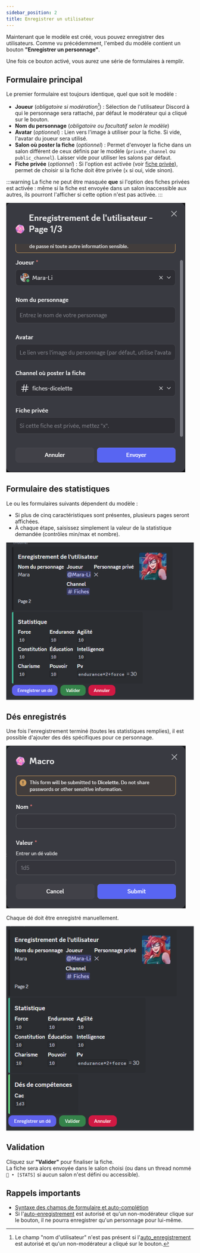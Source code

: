 ```yaml
---
sidebar_position: 2
title: Enregistrer un utilisateur
---
```


Maintenant que le modèle est créé, vous pouvez enregistrer des utilisateurs. Comme vu précédemment, l'embed du modèle contient un bouton **"Enregistrer un personnage"**.

Une fois ce bouton activé, vous aurez une série de formulaires à remplir.


## Formulaire principal

Le premier formulaire est toujours identique, quel que soit le modèle :

- **Joueur** (*obligatoire si modération[^2]*) : Sélection de l'utilisateur Discord à qui le personnage sera rattaché, par défaut le modérateur qui a cliqué sur le bouton.
- **Nom du personnage** (*obligatoire ou facultatif selon le modèle*)
- **Avatar** (*optionnel*) : Lien vers l'image à utiliser pour la fiche. Si vide, l'avatar du joueur sera utilisé.
- **Salon où poster la fiche** (*optionnel*) : Permet d'envoyer la fiche dans un salon différent de ceux définis par le modèle (`private_channel` ou `public_channel`). Laisser vide pour utiliser les salons par défaut.
- **Fiche privée** (*optionnel*) : Si l'option est activée (voir [fiche privée](./model/index.md#prochaines-étapes)), permet de choisir si la fiche doit être privée (`x` si oui, vide sinon).  

:::warning
La fiche ne peut être masquée **que** si l'option des fiches privées est activée : même si la fiche est envoyée dans un salon inaccessible aux autres, ils pourront l'afficher si cette option n'est pas activée.
:::

![Page_1](../assets/register/register_user_P1.png)

## Formulaire des statistiques

Le ou les formulaires suivants dépendent du modèle :  
- Si plus de cinq caractéristiques sont présentes, plusieurs pages seront affichées.
- À chaque étape, saisissez simplement la valeur de la statistique demandée (contrôles min/max et nombre).

![fin embed](../assets/register/fin_stat.png)

## Dés enregistrés

Une fois l'enregistrement terminé (toutes les statistiques remplies), il est possible d'ajouter des dés spécifiques pour ce personnage.

![modal dice](../assets/register/add_dice.png)

Chaque dé doit être enregistré manuellement.

![fin](../assets/register/fin_embed.png)

## Validation

Cliquez sur **"Valider"** pour finaliser la fiche.  
La fiche sera alors envoyée dans le salon choisi (ou dans un thread nommé `📝 • [STATS]` si aucun salon n'est défini ou accessible).

## Rappels importants

- [Syntaxe des champs de formulaire et auto-complétion](../introduction/format.mdx)
- Si l'[auto-enregistrement](../config/self_registration.md) est autorisé et qu'un non-modérateur clique sur le bouton, il ne pourra enregistrer qu'un personnage pour lui-même.

[^1]: Il est possible d'utiliser un forum, qui créera automatiquement un post pour le personnage. Le joueur (ainsi que les administrateurs) seront mentionnés dans le post. 
[^2]: Le champ "nom d'utilisateur" n'est pas présent si l'[auto_enregistrement](../config/self_registration.md) est autorisé et qu'un non-modérateur a cliqué sur le bouton.
